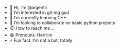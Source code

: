 - 👋 Hi, I’m @argentii
- 👀 I’m interested in git-ing gud
- 🌱 I’m currently learning C++
- 💞️ I’m looking to collaborate on basic python projects
- 📫 How to reach me ...
- 😄 Pronouns: He/Him
- ⚡ Fun fact: I'm not a bot, totally

<!---
argentii/argentii is a ✨ special ✨ repository because its `README.md` (this file) appears on your GitHub profile.
You can click the Preview link to take a look at your changes.
--->
